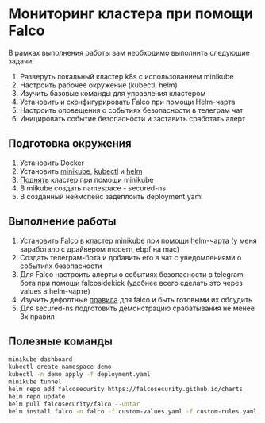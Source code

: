 # Мониторинг кластера при помощи Falco

В рамках выполнения работы вам необходимо выполнить следующие задачи:

1. Разверуть локальный кластер  k8s с использованием minikube
2. Настроить рабочее окружение (kubectl, helm)
3. Изучить базовые команды для управления кластером
4. Установить и сконфигурировать Falco при помощи Helm-чарта
5. Настроить оповещения о событиях безопасности в телеграм чат
6. Иницировать событие безопасности и заставить сработать алерт


## Подготовка окружения

1. Установить Docker
2. Установить [minikube](https://minikube.sigs.k8s.io/docs/start/), [kubectl](https://kubernetes.io/docs/tasks/tools/) и [helm](https://helm.sh/docs/intro/install/)
3. [Поднять](https://minikube.sigs.k8s.io/docs/start/) кластер при помощи minikube
4. В miikube cоздать namespace - secured-ns
5. В созданный неймспейс задеплоить deployment.yaml

## Выполнение работы

1. Установить Falco в кластер minikube при помощи [helm-чарта](https://github.com/falcosecurity/charts/blob/master/README.md) (у меня заработало с драйвером modern_ebpf на mac)
2. Создать телеграм-бота и добавить его в чат с уведомлениями о событиях безопасности
3. Для Falco настроить алерты о событиях безопасности в telegram-бота при помощи falcosidekick (удобнее всего сделать это через values в helm-чарте)
4. Изучить дефолтные [правила](https://github.com/falcosecurity/rules/blob/main/rules/falco_rules.yaml) для falco и быть готовыми их обсудить
8. Для secured-ns подготовить демонстрацию срабатывания не менее 3х правил


## Полезные команды

```bash
minikube dashboard
kubectl create namespace demo
kubectl -n demo apply -f deployment.yaml
minikube tunnel
helm repo add falcosecurity https://falcosecurity.github.io/charts
helm repo update
helm pull falcosecurity/falco --untar
helm install falco -n falco -f custom-values.yaml -f custom-rules.yaml falcosecurity/falco --create-namespace
```
